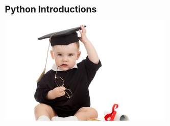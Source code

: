 <p align="center">
  <h1>Python Introductions</h1>
  <img src="https://github.com/Methodologist/PythonIntroductions/blob/master/padawan-programmer.jpg">
</p>
